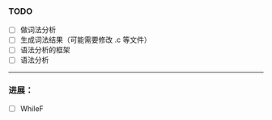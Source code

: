 ### TODO
- [ ] 做词法分析
- [ ] 生成词法结果（可能需要修改 .c 等文件）
- [ ] 语法分析的框架
- [ ] 语法分析

---

### 进展：

- [ ] WhileF